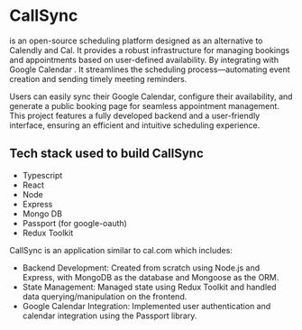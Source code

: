 # CallSync
is an open-source scheduling platform designed as an alternative to Calendly and Cal. It provides a robust infrastructure for managing bookings and appointments based on user-defined availability. By integrating with Google Calendar . It streamlines the scheduling process—automating event creation and sending timely meeting reminders.

Users can easily sync their Google Calendar, configure their availability, and generate a public booking page for seamless appointment management. This project features a fully developed backend and a user-friendly interface, ensuring an efficient and intuitive scheduling experience.

## Tech stack used to build CallSync
- Typescript
- React
- Node
- Express
- Mongo DB
- Passport (for google-oauth)
- Redux Toolkit

CallSync is an application similar to cal.com which includes:
- Backend Development: Created from scratch using Node.js and
Express, with MongoDB as the database and Mongoose as the ORM.
- State Management: Managed state using Redux Toolkit and handled
data querying/manipulation on the frontend.
- Google Calendar Integration: Implemented user authentication and
calendar integration using the Passport library.

